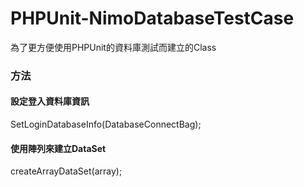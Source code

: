 # PHPUnit-NimoDatabaseTestCase
為了更方便使用PHPUnit的資料庫測試而建立的Class

### 方法
#### 設定登入資料庫資訊
SetLoginDatabaseInfo(DatabaseConnectBag);

#### 使用陣列來建立DataSet
createArrayDataSet(array);
